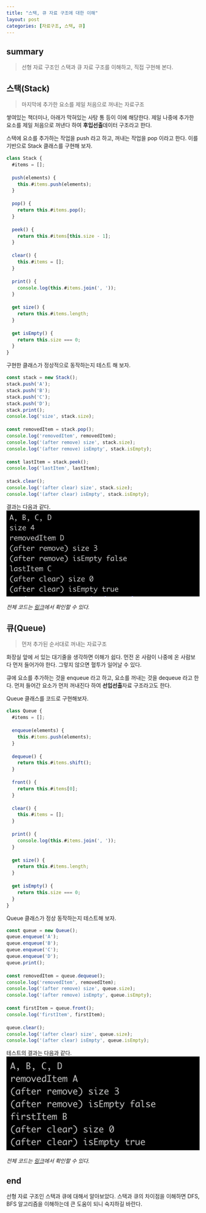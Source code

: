 ```yaml
---
title: "스택, 큐 자료 구조에 대한 이해"
layout: post
categories: [자료구조, 스택, 큐]
---
```


## summary

> 선형 자료 구조인 스택과 큐 자료 구조를 이해하고, 직접 구현해 본다.

## 스택(Stack)

> 마지막에 추가한 요소를 제일 처음으로 꺼내는 자료구조

쌓여있는 책더미나, 아래가 막혀있는 사탕 통 등이 이에 해당한다.
제일 나중에 추가한 요소를 제일 처음으로 꺼낸다 하여 **후입선출**데이터 구조라고 한다.

스택에 요소를 추가하는 작업을 push 라고 하고, 꺼내는 작업을 pop 이라고 한다.
이를 기반으로 Stack 클래스를 구현해 보자.
```javascript
class Stack {
  #items = [];

  push(elements) {
    this.#items.push(elements);
  }

  pop() {
    return this.#items.pop();
  }

  peek() {
    return this.#items[this.size - 1];
  }

  clear() {
    this.#items = [];
  }

  print() {
    console.log(this.#items.join(', '));
  }

  get size() {
    return this.#items.length;
  }

  get isEmpty() {
    return this.size === 0;
  }
}
```

구현한 클래스가 정상적으로 동작하는지 테스트 해 보자.
```javascript
const stack = new Stack();
stack.push('A');
stack.push('B');
stack.push('C');
stack.push('D');
stack.print();
console.log('size', stack.size);

const removedItem = stack.pop();
console.log('removedItem', removedItem);
console.log('(after remove) size', stack.size);
console.log('(after remove) isEmpty', stack.isEmpty);

const lastItem = stack.peek();
console.log('lastItem', lastItem);

stack.clear();
console.log('(after clear) size', stack.size);
console.log('(after clear) isEmpty', stack.isEmpty);
```
결과는 다음과 같다.
![stack test result](/assets/images/stack-test-result.png)

*전체 코드는 [링크](https://github.com/2nnovate/DSA/blob/master/dataStructures/linear/stack/index.js)에서 확인할 수 있다.*

## 큐(Queue)

> 먼저 추가된 순서대로 꺼내는 자료구조

화장실 앞에 서 있는 대기줄을 생각하면 이해가 쉽다.
먼전 온 사람이 나중에 온 사람보다 먼저 들어가야 한다.
그렇지 않으면 혈투가 일어날 수 있다.

큐에 요소를 추가하는 것을 enqueue 라고 하고, 요소를 꺼내는 것을 dequeue 라고 한다.
먼저 들어간 요소가 먼저 꺼내진다 하여 **선입선출**자료 구조라고도 한다.

Queue 클래스를 코드로 구현해보자.
```javascript
class Queue {
  #items = [];

  enqueue(elements) {
    this.#items.push(elements);
  }

  dequeue() {
    return this.#items.shift();
  }

  front() {
    return this.#items[0];
  }

  clear() {
    this.#items = [];
  }

  print() {
    console.log(this.#items.join(', '));
  }

  get size() {
    return this.#items.length;
  }

  get isEmpty() {
    return this.size === 0;
  }
}
```
Queue 클래스가 정상 동작하는지 테스트해 보자.
```javascript
const queue = new Queue();
queue.enqueue('A');
queue.enqueue('B');
queue.enqueue('C');
queue.enqueue('D');
queue.print();

const removedItem = queue.dequeue();
console.log('removedItem', removedItem);
console.log('(after remove) size', queue.size);
console.log('(after remove) isEmpty', queue.isEmpty);

const firstItem = queue.front();
console.log('firstItem', firstItem);

queue.clear();
console.log('(after clear) size', queue.size);
console.log('(after clear) isEmpty', queue.isEmpty);
```
테스트의 결과는 다음과 같다.
![queue test result](/assets/images/queue-test-result.png)

*전체 코드는 [링크](https://github.com/2nnovate/DSA/blob/master/dataStructures/linear/queue/index.js)에서 확인할 수 있다.*

## end

선형 자료 구조인 스택과 큐에 대해서 알아보았다.
스택과 큐의 차이점을 이해하면 DFS, BFS 알고리즘을 이해하는데 큰 도움이 되니 숙지하길 바란다.


